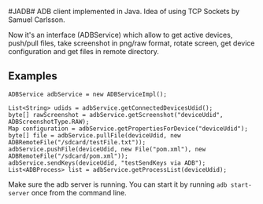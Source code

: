 #JADB#
ADB client implemented in Java. Idea of using TCP Sockets by Samuel Carlsson.

Now it's an interface (ADBService) which allow to get active devices, push/pull files, take screenshot in png/raw format, rotate screen, get device configuration and get files in remote directory.

## Examples ##

    ADBService adbService = new ADBServiceImpl();
	
	List<String> udids = adbService.getConnectedDevicesUdid();
	byte[] rawScreenshot = adbService.getScreenshot("deviceUdid", ADBScreenshotType.RAW);
	Map configuration = adbService.getPropertiesForDevice("deviceUdid");
	byte[] file = adbService.pullFile(deviceUdid, new ADBRemoteFile("/sdcard/testFile.txt"));
	adbService.pushFile(deviceUdid, new File("pom.xml"), new ADBRemoteFile("/sdcard/pom.xml"));
	adbService.sendKeys(deviceUdid, "testSendKeys via ADB");
	List<ADBProcess> list = adbService.getProcessList(deviceUdid);
	
	

Make sure the adb server is running. You can start it by running `adb start-server` once from the command line.
